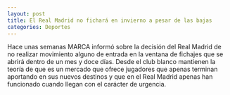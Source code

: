 ```yaml
---
layout: post
title: El Real Madrid no fichará en invierno a pesar de las bajas
categories: Deportes
---
```


Hace unas semanas MARCA informó sobre la decisión del Real Madrid de no realizar movimiento alguno de entrada en la ventana de fichajes que se abrirá dentro de un mes y doce días. Desde el club blanco mantienen la teoría de que es un mercado que ofrece jugadores que apenas terminan aportando en sus nuevos destinos y que en el Real Madrid apenas han funcionado cuando llegan con el carácter de urgencia.
